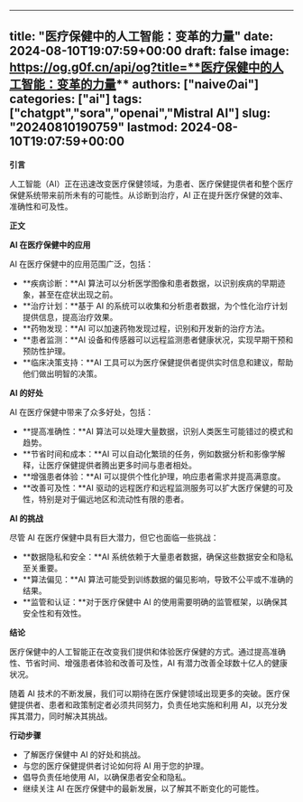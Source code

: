 
---
title: "**医疗保健中的人工智能：变革的力量**"
date: 2024-08-10T19:07:59+00:00
draft: false
image: https://og.g0f.cn/api/og?title=**医疗保健中的人工智能：变革的力量**
authors: ["naiveのai"]
categories: ["ai"]
tags: ["chatgpt","sora","openai","Mistral AI"]
slug: "20240810190759"
lastmod: 2024-08-10T19:07:59+00:00
---
**引言**

人工智能（AI）正在迅速改变医疗保健领域，为患者、医疗保健提供者和整个医疗保健系统带来前所未有的可能性。从诊断到治疗，AI 正在提升医疗保健的效率、准确性和可及性。

**正文**

**AI 在医疗保健中的应用**

AI 在医疗保健中的应用范围广泛，包括：

- **疾病诊断：**AI 算法可以分析医学图像和患者数据，以识别疾病的早期迹象，甚至在症状出现之前。
- **治疗计划：**基于 AI 的系统可以收集和分析患者数据，为个性化治疗计划提供信息，提高治疗效果。
- **药物发现：**AI 可以加速药物发现过程，识别和开发新的治疗方法。
- **患者监测：**AI 设备和传感器可以远程监测患者健康状况，实现早期干预和预防性护理。
- **临床决策支持：**AI 工具可以为医疗保健提供者提供实时信息和建议，帮助他们做出明智的决策。

**AI 的好处**

AI 在医疗保健中带来了众多好处，包括：

- **提高准确性：**AI 算法可以处理大量数据，识别人类医生可能错过的模式和趋势。
- **节省时间和成本：**AI 可以自动化繁琐的任务，例如数据分析和影像学解释，让医疗保健提供者腾出更多时间与患者相处。
- **增强患者体验：**AI 可以提供个性化护理，响应患者需求并提高满意度。
- **改善可及性：**AI 驱动的远程医疗和远程监测服务可以扩大医疗保健的可及性，特别是对于偏远地区和流动性有限的患者。

**AI 的挑战**

尽管 AI 在医疗保健中具有巨大潜力，但它也面临一些挑战：

- **数据隐私和安全：**AI 系统依赖于大量患者数据，确保这些数据安全和隐私至关重要。
- **算法偏见：**AI 算法可能受到训练数据的偏见影响，导致不公平或不准确的结果。
- **监管和认证：**对于医疗保健中 AI 的使用需要明确的监管框架，以确保其安全性和有效性。

**结论**

医疗保健中的人工智能正在改变我们提供和体验医疗保健的方式。通过提高准确性、节省时间、增强患者体验和改善可及性，AI 有潜力改善全球数十亿人的健康状况。

随着 AI 技术的不断发展，我们可以期待在医疗保健领域出现更多的突破。医疗保健提供者、患者和政策制定者必须共同努力，负责任地实施和利用 AI，以充分发挥其潜力，同时解决其挑战。

**行动步骤**

* 了解医疗保健中 AI 的好处和挑战。
* 与您的医疗保健提供者讨论如何将 AI 用于您的护理。
* 倡导负责任地使用 AI，以确保患者安全和隐私。
* 继续关注 AI 在医疗保健中的最新发展，以了解其不断变化的可能性。